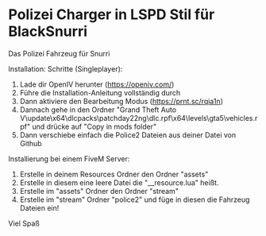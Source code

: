 # Polizei Charger in LSPD Stil für BlackSnurri
Das Polizei Fahrzeug für Snurri

Installation:
Schritte (Singleplayer):
1. Lade dir OpenIV herunter (https://openiv.com/)
2. Führe die Installation-Anleitung vollständig durch
3. Dann aktiviere den Bearbeitung Modus (https://prnt.sc/rqia1n)
4. Dannach gehe in den Ordner "Grand Theft Auto V\update\x64\dlcpacks\patchday22ng\dlc.rpf\x64\levels\gta5\vehicles.rpf" und drücke auf "Copy in mods folder" 
5. Dann verschiebe einfach die Police2 Dateien aus deiner Datei von Github

Installierung bei einem FiveM Server:
1. Erstelle in deinem Resources Ordner den Ordner "assets"
2. Erstelle in diesem eine leere Datei die "__resource.lua" heißt.
3. Erstelle im "assets" Ordner den Ordner "stream"
4. Erstelle im "stream" Ordner "police2" und füge in diesen die Fahrzeug Dateien ein!

Viel Spaß
